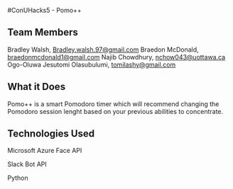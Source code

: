 #ConUHacks5 - Pomo++

## Team Members

Bradley Walsh, Bradley.walsh.97@gmail.com
Braedon McDonald, braedonmcdonald1@gmail.com
Najib Chowdhury, nchow043@uottawa.ca
Ogo-Oluwa Jesutomi Olasubulumi, tomilashy@gmail.com

## What it Does

Pomo++ is a smart Pomodoro timer which will recommend changing the Pomodoro session lenght based on your previous abilities to concentrate. 

## Technologies Used
Microsoft Azure Face API

Slack Bot API

Python
